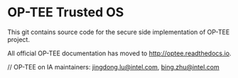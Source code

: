 # OP-TEE Trusted OS
This git contains source code for the secure side implementation of OP-TEE
project.

All official OP-TEE documentation has moved to http://optee.readthedocs.io.


// OP-TEE on IA maintainers: jingdong.lu@intel.com, bing.zhu@intel.com
